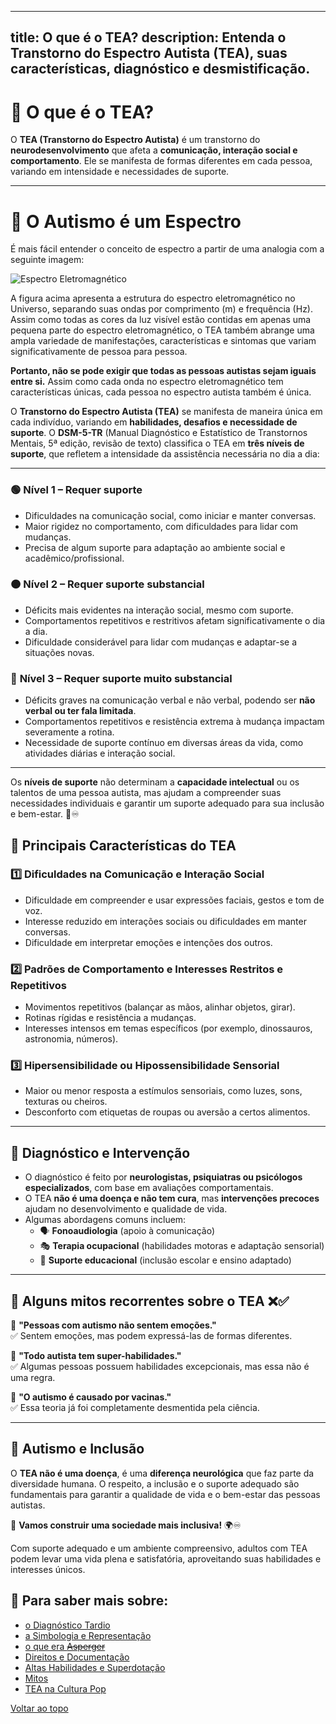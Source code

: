 
---
title: O que é o TEA?
description: Entenda o Transtorno do Espectro Autista (TEA), suas características, diagnóstico e desmistificação.
---

# 🧩 O que é o TEA?

O **TEA (Transtorno do Espectro Autista)** é um transtorno do **neurodesenvolvimento** que afeta a **comunicação, interação social e comportamento**. Ele se manifesta de formas diferentes em cada pessoa, variando em intensidade e necessidades de suporte.

---

# 🔹 O Autismo é um Espectro

É mais fácil entender  o conceito de espectro a partir de uma analogia com a seguinte imagem:

![Espectro Eletromagnético](https://itxesco.github.io/assets/figuras/autismo/espectro_eletromagnetico.png)

A figura acima apresenta a estrutura do espectro eletromagnético no Universo, separando suas ondas por comprimento (m) e frequência (Hz). Assim como todas as cores da luz visível estão contidas em apenas uma pequena parte do espectro eletromagnético, o TEA também abrange uma ampla variedade de manifestações, características e sintomas que variam significativamente de pessoa para pessoa.

**Portanto, não se pode exigir que todas as pessoas autistas sejam iguais entre si.** Assim como cada onda no espectro eletromagnético tem características únicas, cada pessoa no espectro autista também é única.

O **Transtorno do Espectro Autista (TEA)** se manifesta de maneira única em cada indivíduo, variando em **habilidades, desafios e necessidade de suporte**. O **DSM-5-TR** (Manual Diagnóstico e Estatístico de Transtornos Mentais, 5ª edição, revisão de texto) classifica o TEA em **três níveis de suporte**, que refletem a intensidade da assistência necessária no dia a dia:

---

### 🟢 **Nível 1 – Requer suporte**
- Dificuldades na comunicação social, como iniciar e manter conversas.
- Maior rigidez no comportamento, com dificuldades para lidar com mudanças.
- Precisa de algum suporte para adaptação ao ambiente social e acadêmico/profissional.

### 🟠 **Nível 2 – Requer suporte substancial**
- Déficits mais evidentes na interação social, mesmo com suporte.
- Comportamentos repetitivos e restritivos afetam significativamente o dia a dia.
- Dificuldade considerável para lidar com mudanças e adaptar-se a situações novas.

### 🔴 **Nível 3 – Requer suporte muito substancial**
- Déficits graves na comunicação verbal e não verbal, podendo ser **não verbal ou ter fala limitada**.
- Comportamentos repetitivos e resistência extrema à mudança impactam severamente a rotina.
- Necessidade de suporte contínuo em diversas áreas da vida, como atividades diárias e interação social.

---

Os **níveis de suporte** não determinam a **capacidade intelectual** ou os talentos de uma pessoa autista, mas ajudam a compreender suas necessidades individuais e garantir um suporte adequado para sua inclusão e bem-estar. 💙♾️


## 🔹 Principais Características do TEA

### 1️⃣ **Dificuldades na Comunicação e Interação Social**
- Dificuldade em compreender e usar expressões faciais, gestos e tom de voz.
- Interesse reduzido em interações sociais ou dificuldades em manter conversas.
- Dificuldade em interpretar emoções e intenções dos outros.

### 2️⃣ **Padrões de Comportamento e Interesses Restritos e Repetitivos**
- Movimentos repetitivos (balançar as mãos, alinhar objetos, girar).
- Rotinas rígidas e resistência a mudanças.
- Interesses intensos em temas específicos (por exemplo, dinossauros, astronomia, números).

### 3️⃣ **Hipersensibilidade ou Hipossensibilidade Sensorial**
- Maior ou menor resposta a estímulos sensoriais, como luzes, sons, texturas ou cheiros.
- Desconforto com etiquetas de roupas ou aversão a certos alimentos.

---

## 🔹 Diagnóstico e Intervenção

- O diagnóstico é feito por **neurologistas, psiquiatras ou psicólogos especializados**, com base em avaliações comportamentais.
- O TEA **não é uma doença e não tem cura**, mas **intervenções precoces** ajudam no desenvolvimento e qualidade de vida.
- Algumas abordagens comuns incluem:
  - 🗣️ **Fonoaudiologia** (apoio à comunicação)
  - 🎭 **Terapia ocupacional** (habilidades motoras e adaptação sensorial)
  - 🏫 **Suporte educacional** (inclusão escolar e ensino adaptado)

---

## 🔹 Alguns mitos recorrentes sobre o TEA ❌✅

🚫 **"Pessoas com autismo não sentem emoções."**  
✅ Sentem emoções, mas podem expressá-las de formas diferentes.

🚫 **"Todo autista tem super-habilidades."**  
✅ Algumas pessoas possuem habilidades excepcionais, mas essa não é uma regra.

🚫 **"O autismo é causado por vacinas."**  
✅ Essa teoria já foi completamente desmentida pela ciência.

---

## 💙 Autismo e Inclusão

O **TEA não é uma doença**, é uma **diferença neurológica** que faz parte da diversidade humana. O respeito, a inclusão e o suporte adequado são fundamentais para garantir a qualidade de vida e o bem-estar das pessoas autistas.

📢 **Vamos construir uma sociedade mais inclusiva!** 🌍♾️

Com suporte adequado e um ambiente compreensivo, adultos com TEA podem levar uma vida plena e satisfatória, aproveitando suas habilidades e interesses únicos.

## 💙 Para saber mais sobre:

- [o Diagnóstico Tardio](/pages/autismo/diagnosticotardio.html)
- [a Simbologia e Representação](/pages/autismo/identificadao.html)
- [o que era ~~Asperger~~](/pages/autismo/asperger.html)
- [Direitos e Documentação](/pages/autismo/direitos.html)
- [Altas Habilidades e Superdotação](/pages/autismo/habilidades.html)
- [Mitos](/pages/autismo/mitos.html)
- [TEA na Cultura Pop](/pages/autismo/namidia.html)

[Voltar ao topo](#top)
